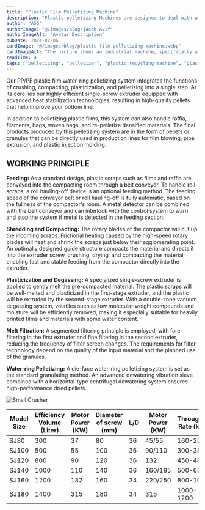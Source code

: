 ```yaml
---
title: "Plastic Film Pelletizing Machine"
description: "Plastic pelletizing Machines are designed to deal with a wide variety of plastic materials in an efficient way with a user-friendly operation. Whether you are a producer or professio"
author: "ASG"
authorImage: "@/images/blog/jacob.avif"
authorImageAlt: "Avatar Description"
pubDate: 2024-02-06
cardImage: "@/images/blog/plastic film pelletizing machine.webp"
cardImageAlt: "The picture shows an industrial machine, specifically a plastic film pelletizing line. This type of equipment is used for recycling plastic materials, such as plastic films, bags, and flakes. It generally operates by taking plastic waste, shredding it into smaller pieces, washing it, and then extruding it into pellets which can be used to manufacture new plastic products. The system often includes components like a conveyor belt, shredder or cutter, extruder, pelletizer, and sometimes a storage or cooling mechanism, such as a silo with a cyclone system for collecting the finished pellets."
readTime: 4
tags: ["pelletizing", "pelletizer", "plastic recycling machine", "plastic film recycling", "plastic pelletizer" ]
---
```

Our PP/PE plastic film water-ring pelletizing system integrates the functions of crushing, compacting, plasticization, and pelletizing into a single step. At its core lies our highly efficient single-screw extruder equipped with advanced heat stabilization technologies, resulting in high-quality pellets that help improve your bottom line.

In addition to pelletizing plastic films, this system can also handle raffia, filaments, bags, woven bags, and re-pelletize densified materials. The final products produced by this pelletizing system are in the form of pellets or granules that can be directly used in production lines for film blowing, pipe extrusion, and plastic injection molding.

## WORKING PRINCIPLE

**Feeding:** As a standard design, plastic scraps such as films and raffia are conveyed into the compacting room through a belt conveyor. To handle roll scraps, a roll hauling-off device is an optional feeding method. The feeding speed of the conveyor belt or roll hauling-off is fully automatic, based on the fullness of the compactor's room. A metal detector can be combined with the belt conveyor and can interlock with the control system to warn and stop the system if metal is detected in the feeding section.

**Shredding and Compacting:** The rotary blades of the compactor will cut up the incoming scraps. Frictional heating caused by the high-speed rotary blades will heat and shrink the scraps just below their agglomerating point. An optimally designed guide structure compacts the material and directs it into the extruder screw, crushing, drying, and compacting the material, enabling fast and stable feeding from the compactor directly into the extruder.

**Plasticization and Degassing:** A specialized single-screw extruder is applied to gently melt the pre-compacted material. The plastic scraps will be well-melted and plasticized in the first-stage extruder, and the plastic will be extruded by the second-stage extruder. With a double-zone vacuum degassing system, volatiles such as low molecular weight compounds and moisture will be efficiently removed, making it especially suitable for heavily printed films and materials with some water content.

**Melt Filtration:** A segmented filtering principle is employed, with fore-filtering in the first extruder and fine filtering in the second extruder, reducing the frequency of filter screen changes. The requirements for filter technology depend on the quality of the input material and the planned use of the granules.

**Water-ring Pelletizing:** A die-face water-ring pelletizing system is set as the standard granulating method. An advanced dewatering vibration sieve combined with a horizontal-type centrifugal dewatering system ensures high-performance dried pellets.

![Small Crusher](../images/small_crusher_form.webp)


| Model Size | Efficiency Volume (Liter) | Motor Power (KW) | Diameter of screw (mm) | L/D | Motor Power (KW) | Throughput Rate (kg/h) |
|------------|---------------------------|------------------|------------------------|-----|-----------------|-----------------------|
| SJ80       | 300                       | 37               | 80                     | 36  | 45/55           | 160-220               |
| SJ100      | 500                       | 55               | 100                    | 36  | 90/110          | 300-380               |
| SJ120      | 800                       | 90               | 120                    | 36  | 132             | 450-480               |
| SJ140      | 1000                      | 110              | 140                    | 36  | 160/185         | 500-650               |
| SJ160      | 1200                      | 132              | 160                    | 34  | 220/250         | 800-1000              |
| SJ180      | 1400                      | 315              | 180                    | 34  | 315             | 1000-1200             |
